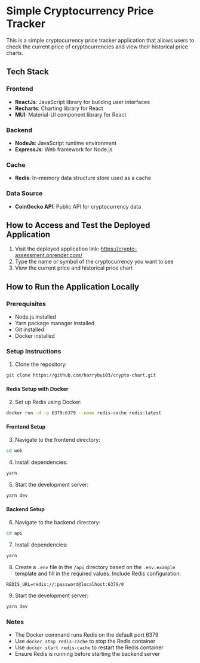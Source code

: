 # Simple Cryptocurrency Price Tracker

This is a simple cryptocurrency price tracker application that allows users to check the current price of cryptocurrencies and view their historical price charts.

## Tech Stack

### Frontend
- **ReactJs**: JavaScript library for building user interfaces
- **Recharts**: Charting library for React
- **MUI**: Material-UI component library for React

### Backend
- **NodeJs**: JavaScript runtime environment
- **ExpressJs**: Web framework for Node.js

### Cache
- **Redis**: In-memory data structure store used as a cache

### Data Source
- **CoinGecko API**: Public API for cryptocurrency data

## How to Access and Test the Deployed Application

1. Visit the deployed application link: https://crypto-assessment.onrender.com/
2. Type the name or symbol of the cryptocurrency you want to see
3. View the current price and historical price chart

## How to Run the Application Locally

### Prerequisites
- Node.js installed
- Yarn package manager installed
- Git installed
- Docker installed

### Setup Instructions

1. Clone the repository:
```bash
git clone https://github.com/harrybui03/crypto-chart.git
```

#### Redis Setup with Docker
2. Set up Redis using Docker:
```bash
docker run -d -p 6379:6379 --name redis-cache redis:latest
```

#### Frontend Setup
3. Navigate to the frontend directory:
```bash
cd web
```

4. Install dependencies:
```bash
yarn
```

5. Start the development server:
```bash
yarn dev
```

#### Backend Setup
6. Navigate to the backend directory:
```bash
cd api
```

7. Install dependencies:
```bash
yarn
```

8. Create a `.env` file in the `/api` directory based on the `.env.example` template and fill in the required values. Include Redis configuration:
```
REDIS_URL=redis://:password@localhost:6379/0
```

9. Start the development server:
```bash
yarn dev
```

### Notes
- The Docker command runs Redis on the default port 6379
- Use `docker stop redis-cache` to stop the Redis container
- Use `docker start redis-cache` to restart the Redis container
- Ensure Redis is running before starting the backend server
```